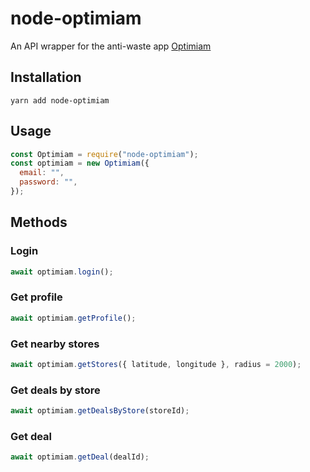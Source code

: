 # node-optimiam

An API wrapper for the anti-waste app [Optimiam](https://optimiam.com)

## Installation

```shell
yarn add node-optimiam
```

## Usage

```javascript
const Optimiam = require("node-optimiam");
const optimiam = new Optimiam({
  email: "",
  password: "",
});
```

## Methods

### Login

```javascript
await optimiam.login();
```

### Get profile

```javascript
await optimiam.getProfile();
```

### Get nearby stores

```javascript
await optimiam.getStores({ latitude, longitude }, radius = 2000);
```

### Get deals by store

```javascript
await optimiam.getDealsByStore(storeId);
```

### Get deal

```javascript
await optimiam.getDeal(dealId);
```
